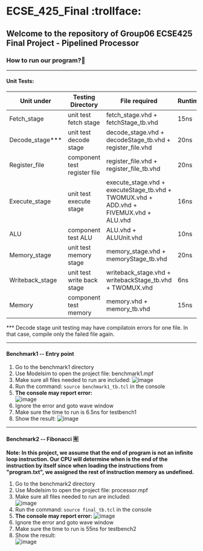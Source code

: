 # ECSE_425_Final :trollface:

## Welcome to the repository of Group06 ECSE425 Final Project - Pipelined Processor

### How to run our program?:partying_face:
----
#### Unit Tests:
| Unit under | Testing Directory | File required  |  Runtime
| ----------- | ----------- |  ----------- | ----------- |
|Fetch_stage |unit test fetch stage| fetch_stage.vhd + fetchStage_tb.vhd	| 15ns|
|Decode_stage***| unit test decode stage |decode_stage.vhd + decodeStage_tb.vhd + register_file.vhd|20ns|
|Register_file|component test register file|register_file.vhd + register_file_tb.vhd |20ns|
|Execute_stage|unit test execute stage|execute_stage.vhd + executeStage_tb.vhd + TWOMUX.vhd + ADD.vhd + FIVEMUX.vhd + ALU.vhd|16ns|
|ALU |component test ALU|ALU.vhd	+ ALUUnit.vhd |10ns|
|Memory_stage|unit test memory stage|memory_stage.vhd + memoryStage_tb.vhd |20ns|
|Writeback_stage|unit test write back stage|writeback_stage.vhd + writebackStage_tb.vhd  + TWOMUX.vhd| 6ns|
|Memory|component test memory|memory.vhd + memory_tb.vhd|15ns|

*** Decode stage unit testing may have compilatoin errors for one file. In that case, compile only the failed file again.

----
#### Benchmark1 -- Entry point
1. Go to the benchmark1 directory
2. Use Modelsim to open the project file: benchmark1.mpf  
3. Make sure all files needed to run are included:
![image](https://user-images.githubusercontent.com/54852475/163653747-6d7b24a7-cc53-441f-a9f8-3112c6aeb199.png)  
4. Run the command: `source benchmark1_tb.tcl` in the console   
5. **The console may report error:**  
![image](https://user-images.githubusercontent.com/54852475/163653827-138fe6f7-932e-48f0-8e14-951a002f7da8.png)  
6. Ignore the error and goto wave window
7. Make sure the time to run is 6.5ns for testbench1
8. Show the result:
![image](https://user-images.githubusercontent.com/54852475/163653939-7dec9551-260a-4491-9c82-e786ab60a8b1.png)


----
#### Benchmark2 -- Fibonacci :u6709:
__Note: In this project, we assume that the end of program is not an infinite loop instruction. Our CPU will determine when is the end of the instruction by itself since when loading the instructions from "program.txt", we assigned the rest of instruction memory as undefined.__

1. Go to the benchmark2 directory
2. Use Modelsim to open the project file: processor.mpf
3. Make sure all files needed to run are included:  
![image](https://user-images.githubusercontent.com/54852475/163636158-4a811603-194b-4c20-b5ef-81a1dcc61e77.png)
4. Run the command: `source final_tb.tcl` in the console   
5. **The console may report error:**  ![image](https://user-images.githubusercontent.com/54852475/163636274-dbd16117-acce-4ed7-a036-7e6e1d73ddbb.png)
6. Ignore the error and goto wave window
7. Make sure the time to run is 55ns for testbench2
8. Show the result:   
![image](https://user-images.githubusercontent.com/54852475/163637826-acf55b04-f692-4183-880e-2bdb1efdc395.png)
